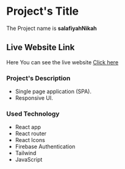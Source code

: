 # Project's Title

The Project name is **salafiyahNikah**

## Live Website Link

Here You can see the live website [Click here]()

### Project's Description

* Single page application (SPA).
* Responsive UI.

### Used Technology

* React app
* React router
* React Icons
* Firebase Authentication
* Tailwind 
* JavaScript
